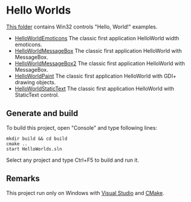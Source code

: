 ﻿# Hello Worlds

[This folder](.) contains Win32 controls "Hello, World!" examples.

* [HelloWorldEmoticons](HelloWorldEmoticons/README.md) The classic first application HelloWorld width emoticons.
* [HelloWorldMessageBox](HelloWorldMessageBox/README.md) The classic first application HelloWorld with MessageBox.
* [HelloWorldMessageBox2](HelloWorldMessageBox2/README.md) The classic first application HelloWorld with MessageBox.
* [HelloWorldPaint](HelloWorldPaint/README.md) The classic first application HelloWorld with GDI+ drawing objects.
* [HelloWorldStaticText](HelloWorldStaticText/README.md) The classic first application HelloWorld with StaticText control.

## Generate and build

To build this project, open "Console" and type following lines:

``` shell
mkdir build && cd build
cmake .. 
start HelloWorlds.sln
```

Select any project and type Ctrl+F5 to build and run it.

## Remarks

This project run only on Windows with [Visual Studio](https://www.visualstudio.com) and [CMake](https://cmake.org).

